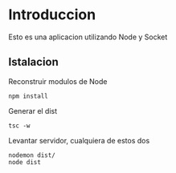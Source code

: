 # Introduccion

Esto es una aplicacion utilizando Node y Socket


## Istalacion

Reconstruir modulos de Node
```
npm install
```

Generar el dist
```
tsc -w
```

Levantar servidor, cualquiera de estos dos
```
nodemon dist/
node dist
```